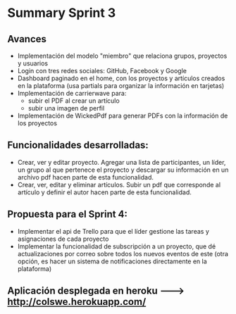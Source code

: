 # Summary Sprint 3
## Avances
  * Implementación del modelo "miembro" que relaciona grupos, proyectos y usuarios
  * Login con tres redes sociales: GitHub, Facebook y Google
  * Dashboard paginado en el home, con los proyectos y artículos creados en la plataforma (usa partials para organizar la información en tarjetas)
  * Implementación de carrierwave para:
    * subir el PDF al crear un artículo
    * subir una imagen de perfil
  * Implementación de WickedPdf para generar PDFs con la información de los proyectos

## Funcionalidades desarrolladas:
* Crear, ver y editar proyecto. Agregar una lista de participantes, un líder, un grupo al que pertenece el proyecto y descargar su información en un archivo pdf hacen parte de esta funcionalidad.
* Crear, ver, editar y eliminar artículos. Subir un pdf que corresponde al artículo y definir el autor hacen parte de esta funcionalidad.

## Propuesta para el Sprint 4:
* Implementar el api de Trello para que el líder gestione las tareas y asignaciones de cada proyecto
* Implementar la funcionalidad de subscripción a un proyecto, que dé actualizaciones por correo sobre todos los nuevos eventos de este (otra opción, es hacer un sistema de notificaciones directamente en la plataforma)

## Aplicación desplegada en heroku ---> http://colswe.herokuapp.com/
